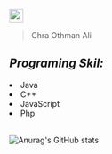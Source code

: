   <img src="https://cdn-icons.flaticon.com/png/512/2926/premium/2926745.png?token=exp=1643901377~hmac=e59ea2eed3ad0e1cdb4955b9d106bf64"  style="width:25px;"/> <br>
 >Chra Othman Ali
 
<h2 style="center"><i><b>Programing Skil: </b></i></h2>
<li> Java </li>
<li> C++ </li>
<li> JavaScript </li>
<li> Php </li>
<br>

![Anurag's GitHub stats](https://github-readme-stats.vercel.app/api?username=chra-o&show_icons=true&theme=radical)

 
